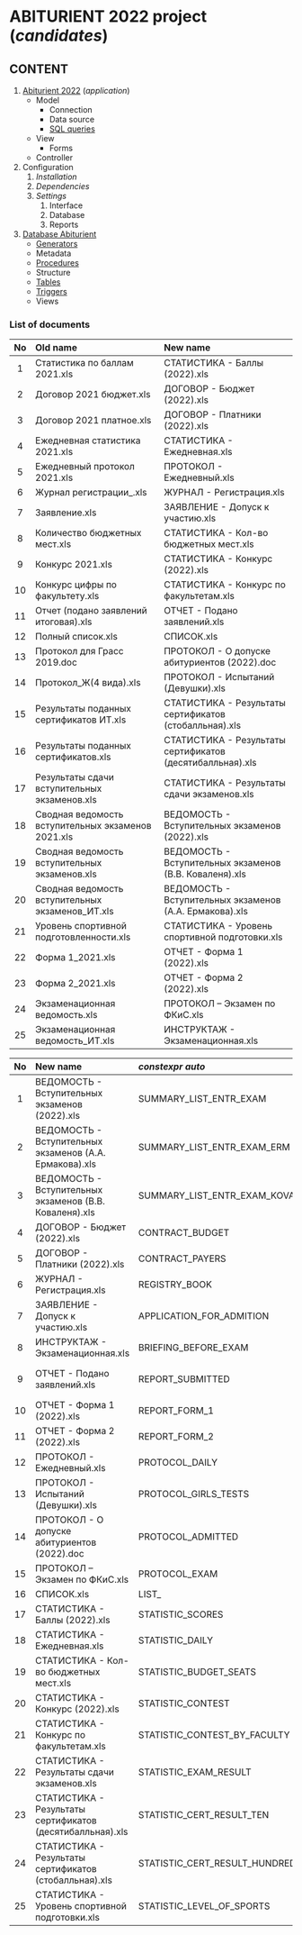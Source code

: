 # ABITURIENT 2022 project (*candidates*)

## CONTENT

1. [Abiturient 2022][app] (*application*)
   * Model
      * Connection
      * Data source
      * [SQL queries][sql]
   * View
      * Forms <!-- [Forms][dfm] -->
   * Controller
2. Configuration
      1. *Installation*
      2. *Dependencies*
      3. *Settings*
         1. Interface
         2. Database
         3. Reports
3. [Database Abiturient][dba]
   * [Generators][gen]
   * Metadata
   * [Procedures][pro]
   * Structure
   * [Tables][tbl]
   * [Triggers][tri]
   * Views

### List of documents

| No | **Old name**                                        | **New name**                                               |
|:--:|:----------------------------------------------------|:-----------------------------------------------------------|
| 1  | Cтатистика по баллам 2021.xls                       | СТАТИСТИКА - Баллы (2022).xls                              |
| 2  | Договор 2021 бюджет.xls                             | ДОГОВОР - Бюджет (2022).xls                                |
| 3  | Договор 2021 платное.xls                            | ДОГОВОР - Платники (2022).xls                              |
| 4  | Ежедневная статистика 2021.xls                      | СТАТИСТИКА - Ежедневная.xls                                |
| 5  | Ежедневный протокол 2021.xls                        | ПРОТОКОЛ - Ежедневный.xls                                  |
| 6  | Журнал регистрации_.xls                             | ЖУРНАЛ - Регистрация.xls                                   |
| 7  | Заявление.xls                                       | ЗАЯВЛЕНИЕ - Допуск к участию.xls                           |
| 8  | Количество бюджетных мест.xls                       | СТАТИСТИКА - Кол-во бюджетных мест.xls                     |
| 9  | Конкурс 2021.xls                                    | СТАТИСТИКА - Конкурс (2022).xls                            |
| 10 | Конкурс цифры по факультету.xls                     | СТАТИСТИКА - Конкурс по факультетам.xls                    |
| 11 | Отчет (подано заявлений итоговая).xls               | ОТЧЕТ - Подано заявлений.xls                               |
| 12 | Полный список.xls                                   | СПИСОК.xls                                                 |
| 13 | Протокол для Грасс 2019.doc                         | ПРОТОКОЛ - О допуске абитуриентов (2022).doc               |
| 14 | Протокол_Ж(4 вида).xls                              | ПРОТОКОЛ - Испытаний (Девушки).xls                         |
| 15 | Результаты поданных сертификатов ИТ.xls             | СТАТИСТИКА - Результаты сертификатов (стобалльная).xls     |
| 16 | Результаты поданных сертификатов.xls                | СТАТИСТИКА - Результаты сертификатов (десятибалльная).xls  |
| 17 | Результаты сдачи вступительных экзаменов.xls        | СТАТИСТИКА - Результаты сдачи экзаменов.xls                |
| 18 | Сводная ведомость вступительных экзаменов 2021.xls  | ВЕДОМОСТЬ - Вступительных экзаменов (2022).xls             |
| 19 | Сводная ведомость вступительных экзаменов.xls       | ВЕДОМОСТЬ - Вступительных экзаменов (В.В. Коваленя).xls    |
| 20 | Сводная ведомость вступительных экзаменов_ИТ.xls    | ВЕДОМОСТЬ - Вступительных экзаменов (А.А. Ермакова).xls    |
| 21 | Уровень спортивной подготовленности.xls             | СТАТИСТИКА - Уровень спортивной подготовки.xls             |
| 22 | Форма 1_2021.xls                                    | ОТЧЕТ - Форма 1 (2022).xls                                 |
| 23 | Форма 2_2021.xls                                    | ОТЧЕТ - Форма 2 (2022).xls                                 |
| 24 | Экзаменационная ведомость.xls                       | ПРОТОКОЛ – Экзамен по ФКиС.xls                             |
| 25 | Экзаменационная ведомость_ИТ.xls                    | ИНСТРУКТАЖ - Экзаменационная.xls                           |

[app]: res/read/application/app_abiturient_2022.md
[sql]: res/read/application/queries_abiturient.md
[dfm]: res/read/application/dfm
[dba]: res/read/db/db_abiturient_2022.md
[gen]: res/read/db/generators/DB_ABITURIENT_GENERATORS.md
[pro]: res/read/db/procedures/DB_ABITURIENT_PROCEDURES.md
[tbl]: res/read/db/db_abiturient_2022.md
[tri]: res/read/db/triggers/DB_ABITURIENT_TRIGGERS.md


| No | **New name**                                               | *constexpr auto*              | **Old name**                                        |
|:--:|:-----------------------------------------------------------|:------------------------------|:----------------------------------------------------|
| 1  | ВЕДОМОСТЬ - Вступительных экзаменов (2022).xls             | SUMMARY_LIST_ENTR_EXAM        | Сводная ведомость вступительных экзаменов 2021.xls  |
| 2  | ВЕДОМОСТЬ - Вступительных экзаменов (А.А. Ермакова).xls    | SUMMARY_LIST_ENTR_EXAM_ERM    | Сводная ведомость вступительных экзаменов_ИТ.xls    |
| 3  | ВЕДОМОСТЬ - Вступительных экзаменов (В.В. Коваленя).xls    | SUMMARY_LIST_ENTR_EXAM_KOVAL  | Сводная ведомость вступительных экзаменов.xls       |
| 4  | ДОГОВОР - Бюджет (2022).xls                                | CONTRACT_BUDGET               | Договор 2021 бюджет.xls                             |
| 5  | ДОГОВОР - Платники (2022).xls                              | CONTRACT_PAYERS               | Договор 2021 платное.xls                            |
| 6  | ЖУРНАЛ - Регистрация.xls                                   | REGISTRY_BOOK                 | Журнал регистрации_.xls                             |
| 7  | ЗАЯВЛЕНИЕ - Допуск к участию.xls                           | APPLICATION_FOR_ADMITION      | Заявление.xls                                       |
| 8  | ИНСТРУКТАЖ - Экзаменационная.xls                           | BRIEFING_BEFORE_EXAM          | Экзаменационная ведомость_ИТ.xls                    |
| 9  | ОТЧЕТ - Подано заявлений.xls                               | REPORT_SUBMITTED              | Отчет (подано заявлений итоговая).xls               |
| 10 | ОТЧЕТ - Форма 1 (2022).xls                                 | REPORT_FORM_1                 | Форма 1_2021.xls                                    |
| 11 | ОТЧЕТ - Форма 2 (2022).xls                                 | REPORT_FORM_2                 | Форма 2_2021.xls                                    |
| 12 | ПРОТОКОЛ - Ежедневный.xls                                  | PROTOCOL_DAILY                | Ежедневный протокол 2021.xls                        |
| 13 | ПРОТОКОЛ - Испытаний (Девушки).xls                         | PROTOCOL_GIRLS_TESTS          | Протокол_Ж(4 вида).xls                              |
| 14 | ПРОТОКОЛ - О допуске абитуриентов (2022).doc               | PROTOCOL_ADMITTED             | Протокол для Грасс 2019.doc                         |
| 15 | ПРОТОКОЛ – Экзамен по ФКиС.xls                             | PROTOCOL_EXAM                 | Экзаменационная ведомость.xls                       |
| 16 | СПИСОК.xls                                                 | LIST_                         | Полный список.xls                                   |
| 17 | СТАТИСТИКА - Баллы (2022).xls                              | STATISTIC_SCORES              | Cтатистика по баллам 2021.xls                       |
| 18 | СТАТИСТИКА - Ежедневная.xls                                | STATISTIC_DAILY               | Ежедневная статистика 2021.xls                      |
| 19 | СТАТИСТИКА - Кол-во бюджетных мест.xls                     | STATISTIC_BUDGET_SEATS        | Количество бюджетных мест.xls                       |
| 20 | СТАТИСТИКА - Конкурс (2022).xls                            | STATISTIC_CONTEST             | Конкурс 2021.xls                                    |
| 21 | СТАТИСТИКА - Конкурс по факультетам.xls                    | STATISTIC_CONTEST_BY_FACULTY  | Конкурс цифры по факультету.xls                     |
| 22 | СТАТИСТИКА - Результаты сдачи экзаменов.xls                | STATISTIC_EXAM_RESULT         | Результаты сдачи вступительных экзаменов.xls        |
| 23 | СТАТИСТИКА - Результаты сертификатов (десятибалльная).xls  | STATISTIC_CERT_RESULT_TEN     | Результаты поданных сертификатов.xls                |
| 24 | СТАТИСТИКА - Результаты сертификатов (стобалльная).xls     | STATISTIC_CERT_RESULT_HUNDRED | Результаты поданных сертификатов ИТ.xls             |
| 25 | СТАТИСТИКА - Уровень спортивной подготовки.xls             | STATISTIC_LEVEL_OF_SPORTS     | Уровень спортивной подготовленности.xls             |

<!--
constexpr auto SUMMARY_LIST_ENTR_EXAM        = "ВЕДОМОСТЬ - Вступительных экзаменов (2022).xls";              // |Сводная ведомость вступительных экзаменов 2021.xls|
constexpr auto SUMMARY_LIST_ENTR_EXAM_ERM    = "ВЕДОМОСТЬ - Вступительных экзаменов (А.А. Ермакова).xls";     // |Сводная ведомость вступительных экзаменов_ИТ.xls|
constexpr auto SUMMARY_LIST_ENTR_EXAM_KOVAL  = "ВЕДОМОСТЬ - Вступительных экзаменов (В.В. Коваленя).xls";     // |Сводная ведомость вступительных экзаменов.xls|
constexpr auto CONTRACT_BUDGET               = "ДОГОВОР - Бюджет (2022).xls";                                 // |Договор 2021 бюджет.xls|
constexpr auto CONTRACT_PAYERS               = "ДОГОВОР - Платники (2022).xls";                               // |Договор 2021 платное.xls|
constexpr auto REGISTRY_BOOK                 = "ЖУРНАЛ - Регистрация.xls";                                    // |Журнал регистрации_.xls|
constexpr auto APPLICATION_FOR_ADMITION      = "ЗАЯВЛЕНИЕ - Допуск к участию.xls";                            // |Заявление.xls|
constexpr auto BRIEFING_BEFORE_EXAM          = "ИНСТРУКТАЖ - Экзаменационная.xls";                            // |Экзаменационная ведомость_ИТ.xls|
constexpr auto REPORT_SUBMITTED              = "ОТЧЕТ - Подано заявлений.xls";                                // |Отчет (подано заявлений итоговая).xls|
constexpr auto REPORT_FORM_1                 = "ОТЧЕТ - Форма 1 (2022).xls";                                  // |Форма 1_2021.xls|
constexpr auto REPORT_FORM_2                 = "ОТЧЕТ - Форма 2 (2022).xls";                                  // |Форма 2_2021.xls|
constexpr auto PROTOCOL_DAILY                = "ПРОТОКОЛ - Ежедневный.xls";                                   // |Ежедневный протокол 2021.xls|
constexpr auto PROTOCOL_GIRLS_TESTS          = "ПРОТОКОЛ - Испытаний (Девушки).xls";                          // |Протокол_Ж(4 вида).xls|
constexpr auto PROTOCOL_ADMITTED             = "ПРОТОКОЛ - О допуске абитуриентов (2022).doc";                // |Протокол для Грасс 2019.doc|
constexpr auto PROTOCOL_EXAM                 = "ПРОТОКОЛ – Экзамен по ФКиС.xls";                              // |Экзаменационная ведомость.xls|
constexpr auto LIST_                         = "СПИСОК.xls";                                                  // |Полный список.xls|
constexpr auto STATISTIC_SCORES              = "СТАТИСТИКА - Баллы (2022).xls";                               // |Cтатистика по баллам 2021.xls|
constexpr auto STATISTIC_DAILY               = "СТАТИСТИКА - Ежедневная.xls";                                 // |Ежедневная статистика 2021.xls|
constexpr auto STATISTIC_BUDGET_SEATS        = "СТАТИСТИКА - Кол-во бюджетных мест.xls";                      // |Количество бюджетных мест.xls|
constexpr auto STATISTIC_CONTEST             = "СТАТИСТИКА - Конкурс (2022).xls";                             // |Конкурс 2021.xls|
constexpr auto STATISTIC_CONTEST_BY_FACULTY  = "СТАТИСТИКА - Конкурс по факультетам.xls";                     // |Конкурс цифры по факультету.xls|
constexpr auto STATISTIC_EXAM_RESULT         = "СТАТИСТИКА - Результаты сдачи экзаменов.xls";                 // |Результаты сдачи вступительных экзаменов.xls|
constexpr auto STATISTIC_CERT_RESULT_TEN     = "СТАТИСТИКА - Результаты сертификатов (десятибалльная).xls";   // |Результаты поданных сертификатов.xls|
constexpr auto STATISTIC_CERT_RESULT_HUNDRED = "СТАТИСТИКА - Результаты сертификатов (стобалльная).xls";      // |Результаты поданных сертификатов ИТ.xls|
constexpr auto STATISTIC_LEVEL_OF_SPORTS     = "СТАТИСТИКА - Уровень спортивной подготовки.xls";              // |Уровень спортивной подготовленности.xls|
-->